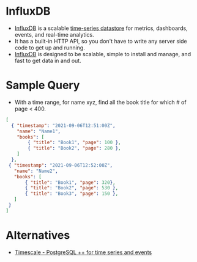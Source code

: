 # InfluxDB
- [InfluxDB](https://www.influxdata.com/) is a scalable [time-series datastore](https://en.wikipedia.org/wiki/Time_series_database) for metrics, dashboards, events, and real-time analytics. 
- It has a built-in HTTP API, so you don't have to write any server side code to get up and running. 
- [InfluxDB]() is designed to be scalable, simple to install and manage, and fast to get data in and out.

# Sample Query
- With a time range, for name xyz, find all the book title for which # of page < 400.

````json
[ 
  { "timestamp": "2021-09-06T12:51:00Z",
    "name": "Name1",
    "books": [
        { "title": "Book1", "page": 100 },
        { "title": "Book2", "page": 280 },
    ]
  },
 { "timestamp": "2021-09-06T12:52:00Z",
   "name": "Name2",
   "books": [
       { "title": "Book1", "page": 320},
       { "title": "Book2", "page": 530 },
       { "title": "Book3", "page": 150 },
   ]
 }
]
````

# Alternatives
- [Timescale - PostgreSQL ++ for time series and events](https://www.timescale.com/)